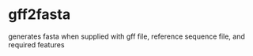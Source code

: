 # gff2fasta
generates fasta when supplied with gff file, reference sequence file, and required features
